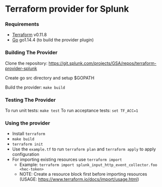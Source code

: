 # **Terraform provider for Splunk**


### Requirements

-	[Terraform](https://www.terraform.io/downloads.html) v0.11.8
-	[Go](https://golang.org/doc/install) go1.14.4 (to build the provider plugin)

### Building The Provider

Clone the repository: https://git.splunk.com/projects/GSA/repos/terraform-provider-splunk

Create go src directory and setup $GOPATH

Build the provider: `make build`

### Testing The Provider
To run unit tests: `make test`
To run acceptance tests: `set TF_ACC=1`

### Using the provider

* Install `terraform`
* `make build`
* `terraform init`
* Use the `example.tf` to run `terraform plan` and `terraform apply` to apply configuration
* For importing existing resources use `terraform import`
  * Example: `terraform import splunk_input_http_event_collector.foo <hec-token>`
  * NOTE: Create a resource block first before importing resources (USAGE: https://www.terraform.io/docs/import/usage.html)
  
